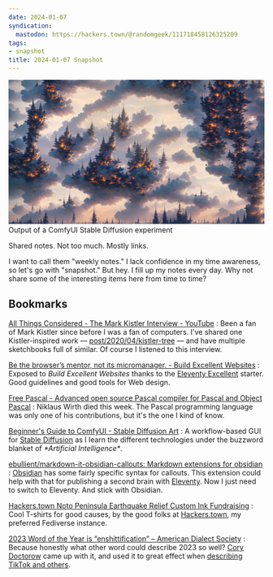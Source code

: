 ```yaml
---
date: 2024-01-07
syndication:
  mastodon: https://hackers.town/@randomgeek/111718458126325209
tags:
- snapshot
title: 2024-01-07 Snapshot
---
```


![attachments/2024-01-07-snapshot-cover.jpg](../../../attachments/2024-01-07-snapshot-cover.jpg)
Output of a ComfyUI Stable Diffusion experiment

Shared notes. Not too much. Mostly links.

I want to call them "weekly notes." I lack confidence in my time awareness, so let's go with "snapshot." But hey. I fill up my notes every day. Why not share some of the interesting items here from time to time?

## Bookmarks

[All Things Considered - The Mark Kistler Interview - YouTube](https://www.youtube.com/watch?v=WP4cSfrJUuE)
: Been a fan of Mark Kistler since before I was a fan of computers. I've shared one Kistler-inspired work — [post/2020/04/kistler-tree](../../2020/04/kistler-tree.md) — and have multiple sketchbooks full of similar. Of course I listened to this interview.

[Be the browser’s mentor, not its micromanager. - Build Excellent Websites](https://buildexcellentwebsit.es/)
: Exposed to *Build Excellent Websites* thanks to the [Eleventy Excellent](https://github.com/madrilene/eleventy-excellent) starter. Good guidelines and good tools for Web design.

[Free Pascal - Advanced open source Pascal compiler for Pascal and Object Pascal](https://www.freepascal.org/)
: Niklaus Wirth died this week. The Pascal programming language was only one of his contributions, but it's the one I kind of know.

[Beginner's Guide to ComfyUI - Stable Diffusion Art](https://stable-diffusion-art.com/comfyui/)
: A workflow-based GUI for [Stable Diffusion](https://stablediffusionxl.com) as I learn the different technologies under the buzzword blanket of *\*Artificial Intelligence\**.

[ebullient/markdown-it-obsidian-callouts: Markdown extensions for obsidian](https://github.com/ebullient/markdown-it-obsidian-callouts)
: [Obsidian](https://obsidian.md) has some fairly specific syntax for callouts. This extension could help with that for publishing a second brain with [Eleventy](https://11ty.dev). Now I just need to switch to Eleventy. And stick with Obsidian.

[Hackers.town Noto Peninsula Earthquake Relief Custom Ink Fundraising](https://www.customink.com/fundraising/hackerstown-noto-peninsula-earthquake-relief-1747)
: Cool T-shirts for good causes, by the good folks at [Hackers.town](https://hackers.town), my preferred Fediverse instance.

[2023 Word of the Year is “enshittification” – American Dialect Society](https://americandialect.org/2023-word-of-the-year-is-enshittification/)
: Because honestly what other word could describe 2023 so well? [Cory Doctorow](https://pluralistic.net) came up with it, and used it to great effect when [describing TikTok and others](https://www.wired.com/story/tiktok-platforms-cory-doctorow/).
